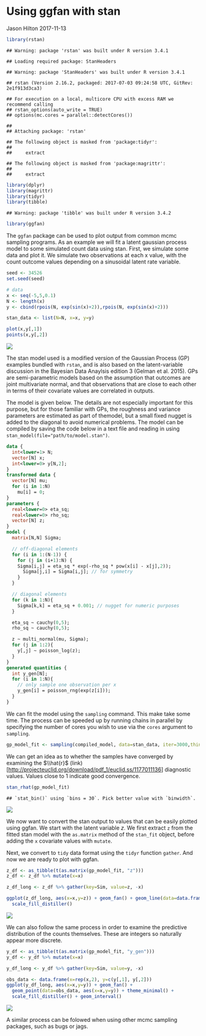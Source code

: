 Using ggfan with stan
================
Jason Hilton
2017-11-13

``` r
library(rstan)
```

    ## Warning: package 'rstan' was built under R version 3.4.1

    ## Loading required package: StanHeaders

    ## Warning: package 'StanHeaders' was built under R version 3.4.1

    ## rstan (Version 2.16.2, packaged: 2017-07-03 09:24:58 UTC, GitRev: 2e1f913d3ca3)

    ## For execution on a local, multicore CPU with excess RAM we recommend calling
    ## rstan_options(auto_write = TRUE)
    ## options(mc.cores = parallel::detectCores())

    ## 
    ## Attaching package: 'rstan'

    ## The following object is masked from 'package:tidyr':
    ## 
    ##     extract

    ## The following object is masked from 'package:magrittr':
    ## 
    ##     extract

``` r
library(dplyr)
library(magrittr)
library(tidyr)
library(tibble)
```

    ## Warning: package 'tibble' was built under R version 3.4.2

``` r
library(ggfan)
```

The `ggfan` package can be used to plot output from common mcmc sampling programs. As an example we will fit a latent gaussian process model to some simulated count data using stan. First, we simulate some data and plot it. We simulate two observations at each x value, with the count outcome values depending on a sinusoidal latent rate variable.

``` r
seed <- 34526
set.seed(seed)

# data 
x <- seq(-5,5,0.1)
N <- length(x)
y <- cbind(rpois(N, exp(sin(x)+2)),rpois(N, exp(sin(x)+2)))

stan_data <- list(N=N, x=x, y=y)

plot(x,y[,1])
points(x,y[,2])
```

![](ggfan_stan_files/figure-markdown_github/stan_example-1.png)

The stan model used is a modified version of the Gaussian Process (GP) examples bundled with `rstan`, and is also based on the latent-variable discussion in the Bayesian Data Anaylsis edition 3 (Gelman et al. 2015). GPs are semi-parametric models based on the assumption that outcomes are joint multivariate normal, and that observations that are close to each other in terms of their covariate values are correlated in outputs.

The model is given below. The details are not especially important for this purpose, but for those familiar with GPs, the roughness and variance parameters are estimated as part of themodel, but a small fixed nugget is added to the diagonal to avoid numerical problems. The model can be compiled by saving the code below in a text file and reading in using `stan_model(file="path/to/model.stan")`.

``` stan
data {
  int<lower=1> N;
  vector[N] x;
  int<lower=0> y[N,2];
}
transformed data {
  vector[N] mu;
  for (i in 1:N)
    mu[i] = 0;
}
parameters {
  real<lower=0> eta_sq;
  real<lower=0> rho_sq;
  vector[N] z;
}
model {
  matrix[N,N] Sigma;

  // off-diagonal elements
  for (i in 1:(N-1)) {
    for (j in (i+1):N) {
    Sigma[i,j] = eta_sq * exp(-rho_sq * pow(x[i] - x[j],2));
      Sigma[j,i] = Sigma[i,j]; // for symmetry
    }
  }

  // diagonal elements
  for (k in 1:N){
    Sigma[k,k] = eta_sq + 0.001; // nugget for numeric purposes
  }

  eta_sq ~ cauchy(0,5);
  rho_sq ~ cauchy(0,5);

  z ~ multi_normal(mu, Sigma);
  for (j in 1:2){
    y[,j] ~ poisson_log(z);
  }
}
generated quantities {
  int y_gen[N];
  for (i in 1:N){
    // only sample one observation per x
    y_gen[i] = poisson_rng(exp(z[i]));
  }
}
```

We can fit the model using the `sampling` command. This make take some time. The process can be speeded up by running chains in parallel by specifying the number of cores you wish to use via the `cores` argument to `sampling`.

``` r
gp_model_fit <- sampling(compiled_model, data=stan_data, iter=3000,thin=6)
```

We can get an idea as to whether the samples have converged by examining the $\\hat{r}$ (link)\[<http://projecteuclid.org/download/pdf_1/euclid.ss/1177011136>\] diagnostic values. Values close to 1 indicate good convergence.

``` r
stan_rhat(gp_model_fit)
```

    ## `stat_bin()` using `bins = 30`. Pick better value with `binwidth`.

![](ggfan_stan_files/figure-markdown_github/rhat-1.png)

We now want to convert the stan output to values that can be easily plotted using ggfan. We start with the latent variable *z*. We first extract `z` from the fitted stan model with the `as.matrix` method of the `stan_fit` object, before adding the `x` covariate values with `mutate`.

Next, we convert to `tidy` data format using the `tidyr` function `gather`. And now we are ready to plot with ggfan.

``` r
z_df <- as_tibble(t(as.matrix(gp_model_fit, "z")))
z_df <- z_df %>% mutate(x=x)

z_df_long <- z_df %>% gather(key=Sim, value=z, -x)

ggplot(z_df_long, aes(x=x,y=z)) + geom_fan() + geom_line(data=data.frame(x=x,y=sin(x)+2), aes(x=x,y=y),colour="red") + theme_minimal() + 
  scale_fill_distiller()
```

![](ggfan_stan_files/figure-markdown_github/convert_to_list-1.png)

We can also follow the same process in order to examine the predictive distribution of the counts themselves. These are integers so naturally appear more discrete.

``` r
y_df <- as_tibble(t(as.matrix(gp_model_fit, "y_gen")))
y_df <- y_df %>% mutate(x=x)

y_df_long <- y_df %>% gather(key=Sim, value=y, -x)

obs_data <- data.frame(x=rep(x,2), y=c(y[,1], y[,2]))
ggplot(y_df_long, aes(x=x,y=y)) + geom_fan() + 
  geom_point(data=obs_data, aes(x=x,y=y)) + theme_minimal() + 
  scale_fill_distiller() + geom_interval()
```

![](ggfan_stan_files/figure-markdown_github/observations-1.png)

A similar process can be folowed when using other mcmc sampling packages, such as bugs or jags.
